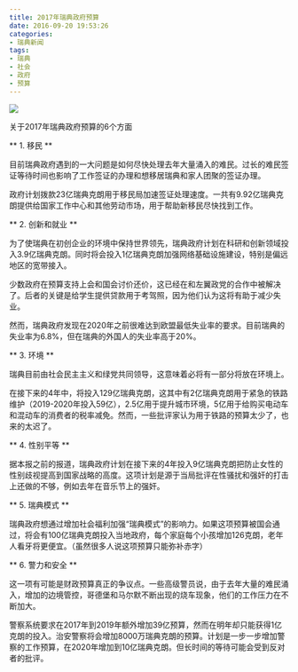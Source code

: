 ```yaml
---
title: 2017年瑞典政府预算
date: 2016-09-20 19:53:26
categories:
- 瑞典新闻
tags: 
- 瑞典
- 社会
- 政府
- 预算
---
```


![](/news_images/20160920a.jpg)

关于2017年瑞典政府预算的6个方面

<!--more-->

** 1. 移民 **

目前瑞典政府遇到的一大问题是如何尽快处理去年大量涌入的难民。过长的难民签证等待时间也影响了工作签证的办理和想移居瑞典和家人团聚的签证办理。

政府计划拨款23亿瑞典克朗用于移民局加速签证处理速度。一共有9.92亿瑞典克朗提供给国家工作中心和其他劳动市场，用于帮助新移民尽快找到工作。

** 2. 创新和就业 **

为了使瑞典在初创企业的环境中保持世界领先，瑞典政府计划在科研和创新领域投入3.9亿瑞典克朗。同时将会投入1亿瑞典克朗加强网络基础设施建设，特别是偏远地区的宽带接入。

少数政府在预算支持上会和国会讨价还价，这已经在和左翼政党的合作中被解决了。后者的关键是给学生提供贷款用于考驾照，因为他们认为这将有助于减少失业。

然而，瑞典政府发现在2020年之前很难达到欧盟最低失业率的要求。目前瑞典的失业率为6.8%，但在瑞典的外国人的失业率高于20%。

** 3. 环境 **

瑞典目前由社会民主主义和绿党共同领导，这意味着必将有一部分将放在环境上。

在接下来的4年中，将投入129亿瑞典克朗，这其中有2亿瑞典克朗用于紧急的铁路维护（2019-2020年投入59亿），2.5亿用于提升城市环境，5亿用于给购买电动车和混动车的消费者的税率减免。然而，一些批评家认为用于铁路的预算太少了，也来的太迟了。

** 4. 性别平等 **

据本报之前的报道，瑞典政府计划在接下来的4年投入9亿瑞典克朗把防止女性的性别歧视提高到国家战略的高度。这项计划是源于当局批评在性骚扰和强奸的打击上还做的不够，例如去年在音乐节上的强奸。


** 5. 瑞典模式 **

瑞典政府想通过增加社会福利加强“瑞典模式”的影响力。如果这项预算被国会通过，将会有100亿瑞典克朗投入当地政府，每个家庭每个小孩增加126克朗，老年人看牙将更便宜。（虽然很多人说这项预算只能弥补赤字）

** 6. 警力和安全 **

这一项有可能是财政预算真正的争议点。一些高级警员说，由于去年大量的难民涌入，增加的边境管控，哥德堡和马尔默不断出现的烧车现象，他们的工作压力在不断加大。

警察系统要求在2017年到2019年额外增加39亿预算，然而在明年却只能获得1亿克朗的投入。治安警察将会增加8000万瑞典克朗的预算。计划是一步一步增加警察的工作预算，在2020年增加到10亿瑞典克朗。但长时间的等待可能会受到反对者的批评。

